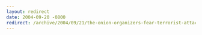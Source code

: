 ```yaml
---
layout: redirect
date: 2004-09-20 -0800
redirect: /archive/2004/09/21/the-onion-organizers-fear-terrorist-attacks-on-upcoming-al-qaeda-convention.aspx/
---
```

